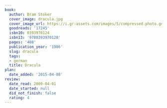 ```yaml
---
book:
  author: Bram Stoker
  cover_image: dracula.jpg
  cover_image_url: https://i.gr-assets.com/images/S/compressed.photo.goodreads.com/books/1387151694l/17245._SY160_.jpg
  goodreads: '17245'
  isbn10: 0393970124
  isbn13: '9780393970128'
  pages: '488'
  publication_year: '1986'
  slug: dracula
  tags:
  - german
  title: Dracula
plan:
  date_added: '2015-04-08'
review:
  date_read: 2009-04-01
  date_started: null
  did_not_finish: false
  rating: 4
---
```

